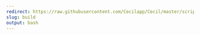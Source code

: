 ```yaml
---
redirect: https://raw.githubusercontent.com/Cecilapp/Cecil/master/scripts/cecil-build.sh
slug: build
output: bash
---
```

